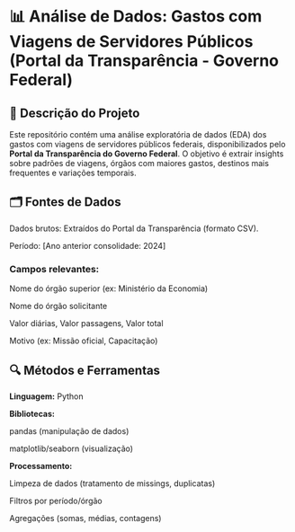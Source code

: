 # 📊  Análise de Dados: Gastos com Viagens de Servidores Públicos (Portal da Transparência - Governo Federal)

## 📌 Descrição do Projeto
Este repositório contém uma análise exploratória de dados (EDA) dos gastos com viagens de servidores públicos federais, disponibilizados pelo **Portal da Transparência do Governo Federal**. O objetivo é extrair insights sobre padrões de viagens, órgãos com maiores gastos, destinos mais frequentes e variações temporais.

## 🗂️ Fontes de Dados
Dados brutos: Extraídos do Portal da Transparência (formato CSV).

Período: [Ano anterior consolidade: 2024]

### Campos relevantes:

  Nome do órgão superior (ex: Ministério da Economia)

  Nome do órgão solicitante

  Valor diárias, Valor passagens, Valor total

  Motivo (ex: Missão oficial, Capacitação)

  ## 🔍 Métodos e Ferramentas
  **Linguagem:** Python
  
  **Bibliotecas:**

pandas (manipulação de dados)

matplotlib/seaborn (visualização)


**Processamento:**

Limpeza de dados (tratamento de missings, duplicatas)

Filtros por período/órgão

Agregações (somas, médias, contagens)
